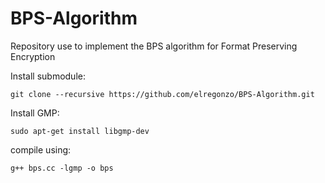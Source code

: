 # BPS-Algorithm
Repository use to implement the BPS algorithm for Format Preserving Encryption
	
Install submodule:

    git clone --recursive https://github.com/elregonzo/BPS-Algorithm.git

Install GMP:

    sudo apt-get install libgmp-dev
 
compile using:

    g++ bps.cc -lgmp -o bps
